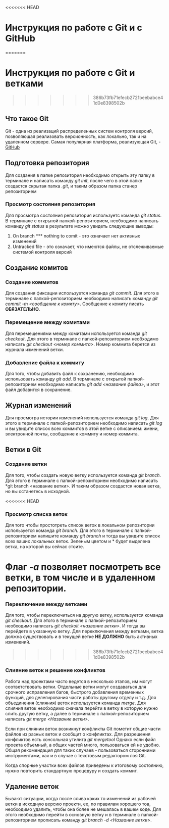 <<<<<<< HEAD
# Инструкция по работе с Git и с GitHub
=======
# Инструкция по работе с Git и ветками
>>>>>>> 386b73fb71efecb2721beebabce41d0e8398502b

## Что такое Git

Git - одна из реализаций распределенных систем контроля версий, позволяющая реализовать версионность, как локально, так и на удаленном сервере. Самая популярная платформа, реализующая Git, - [GitHub](https://github.com)

## Подготовка репозитория

Для создания в папке репозитория необходимо открыть эту папку в терминале и написать команду *git init*, после чего в этой папке создастся скрытая папка *.git*, и таким образом папка станер репозиторием

### Просмотр состояния репозитория

Для просмотра состояния репозитория используетс команда *git status*. В терминале с открытой папкой-репозиторием, необходимо написать команду *git status* в результате можно увидеть следующие выводы:
1. On branch *** nothing to comit - это означает нет активных изменений 
2. Untracked file - это означает, что имеются файлы, не отслеживаемые системой контроля версий

## Создание комитов

### Создание коммитов
Для создания фиксации используется команда *git commit*. Для этого в терминале с папкой-репозиторием необходимо написать команду *git commit -m <сообщение к комиту>*. Сообщение к комиту писать **ОБЯЗАТЕЛЬНО**.

### Перемещение между комитами

Для перемещениями между комитами используется команда *git checkout*. Для этого в терминале с папкой-репозиторием необходимо написать *git checkout <номер коммита>*. Номер коммита берется из журнала изменений ветки.

### Добавление файла к коммиту

Для того, чтобы добавить файл к сохранению, необходимо использовать команду *git add*. В терминале с открытой папкой-репозиторием необходимо написать *git add <название файла>*, и этот файл добавится в сохранение.

## Журнал изменений

Для просмотра истории изменений используется команда *git log*. Для этого в терминале с папкой-репозиторием необходимо написать *git log* и вы увидите список всех коммитов в этой ветке с описанием: имени, электронной почты, сообщение к коммиту и номер коммита.

## Ветки в Git

### Создание ветки

Для того, чтобы создать новую ветку используется команда *git branch*. Для этого в терминале с папкой-репозиторием необходимо написать *git branch <название ветки>. И таким образом создастся новая ветка, но вы останетесь в исходной.

<<<<<<< HEAD
### Просмотр списка веток

Для того чтобы простотреть список веток в локальном репозитории используется команда *git branch*. Для этого в терминале с папкой-репозиторием напишите команду *git branch* и тогда вы увидите список всех ваших локальных веток. Зеленым цветом и * будет выделена ветка, на которой вы сейчас стоите.

Флаг *-а* позволяет посмотреть все ветки, в том числе и в удаленном репозитории.
=======
### Переключение между ветками
Для того, чтобы переключиться на другую ветку, используется команда *git checkout*. Для этого в терминале с папкой-репозиторием необходимо написать *git checkoit <название ветки>*. И тогда вы перейдете в указанную ветку. Для переключения между ветками, ветка должна существовать и в текущей ветке **НЕ ДОЛЖНО** быть активных изменений.
>>>>>>> 386b73fb71efecb2721beebabce41d0e8398502b

### Слияние веток и решение конфликтов

Работа над проектами часто ведется в несколько этапов, им могут соответствовать ветки. Отдельные ветки могут создаваться для срочного исправления багов, быстрого добавления временных функций, для делегирования части работы другому отделу и т.д.
Для объединения (слияния) веток используется команда *merge*.
Для слияния веток необходимо сначала перейти в ветку в которую нужно слить другую ветку, а далее в терминале с папкой-репозиторием написать *git merge <Название ветки>*.

Если при слиянии веток возникнут конфликты Git пометит общие части файлов из разных веток и сообщит о конфликтах.
Для разрешения конфликтов есть консольная утилита *git mergetool*
Однако если файл проекта объемный, а общих частей много, пользоваться ей не удобно. Общая рекомендация для таких случаев - пользоваться сторонними инструментами, как и в случае с текстовым редактором лоя Git.

Когда спорные участки всех файлов приведены к итоговому состоянию, нужно повторить стандартную процедуру и создать коммит.


## Удаление веток

Бывают ситуации, когда после слива каких то изменений из рабочей ветки в исходную версию проекти, ее, по правилам хорошего тоа, необходимо удалить, чтобы она более не мешалась в вашем коде.
Для этого необходимо перейти в основную ветку и в терминале с папкой-репозиторием прописать команду *git branch -d <Название ветки>*.
